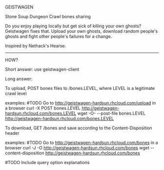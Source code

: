 GEISTWAGEN

Stone Soup Dungeon Crawl bones sharing

Do you enjoy playing locally but get sick of killing your own
ghosts? Geistwagen fixes that. Upload your own ghosts, download
random people's ghosts and fight other people's failures for a change.

Inspired by Nethack's Hearse.

 ---

HOW? 

Short answer: use geistwagen-client

Long answer:

To upload, POST bones files to /bones.LEVEL, where LEVEL is a legitimate crawl level

examples:
#TODO Go to http://geistwagen-hardsun.rhcloud.com/upload in a browser
curl -X POST bones.LEVEL http://geistwagen-hardsun.rhcloud.com/bones.LEVEL
wget -O- --post-file bones.LEVEL http://geistwagen-hardsun.rhcloud.com/bones.LEVEL

To download, GET /bones and save according to the Content-Disposition header

examples:
#TODO Go to http://geistwagen-hardsun.rhcloud.com/bones in a browser
curl -J -O http://geistwagen-hardsun.rhcloud.com/bones
wget --content-disposition http://geistwagen-hardsun.rhcloud.com/bones

#TODO Include query option explanations
